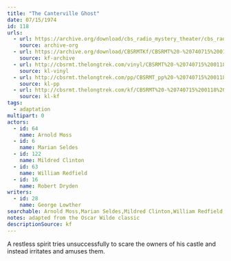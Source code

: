 ```yaml
---
title: "The Canterville Ghost"
date: 07/15/1974
id: 118
urls: 
  - url: https://archive.org/download/cbs_radio_mystery_theater/cbs_radio_mystery_theater-0101-0150.zip/cbs_radio_mystery_theater-0101-0150%2Fcbsrmt_0118_the_canterville_ghost.mp3
    source: archive-org
  - url: https://archive.org/download/CBSRMTKf/CBSRMT%20-%20740715%200118%20The%20Canterville%20Ghost_kf.mp3
    source: kf-archive
  - url: http://cbsrmt.thelongtrek.com/vinyl/CBSRMT%20-%20740715%200118%20The%20Canterville%20Ghost_afrts.mp3
    source: kl-vinyl
  - url: http://cbsrmt.thelongtrek.com/pp/CBSRMT_pp%20-%20740715%200118%20The%20Canterville%20Ghost.mp3
    source: kl-pp
  - url: http://cbsrmt.thelongtrek.com/kf/CBSRMT%20-%20740715%200118%20The%20Canterville%20Ghost_kf.mp3
    source: kl-kf
tags: 
  - adaptation
multipart: 0
actors:  
  - id: 64
    name: Arnold Moss  
  - id: 6
    name: Marian Seldes  
  - id: 122
    name: Mildred Clinton  
  - id: 63
    name: William Redfield  
  - id: 16
    name: Robert Dryden
writers:  
  - id: 28
    name: George Lowther
searchable: Arnold Moss,Marian Seldes,Mildred Clinton,William Redfield,Robert Dryden George Lowther
notes: adapted from the Oscar Wilde classic
descriptionSource: kf
---
```

A restless spirit tries unsuccessfully to scare the owners of his castle and instead irritates and amuses them.
